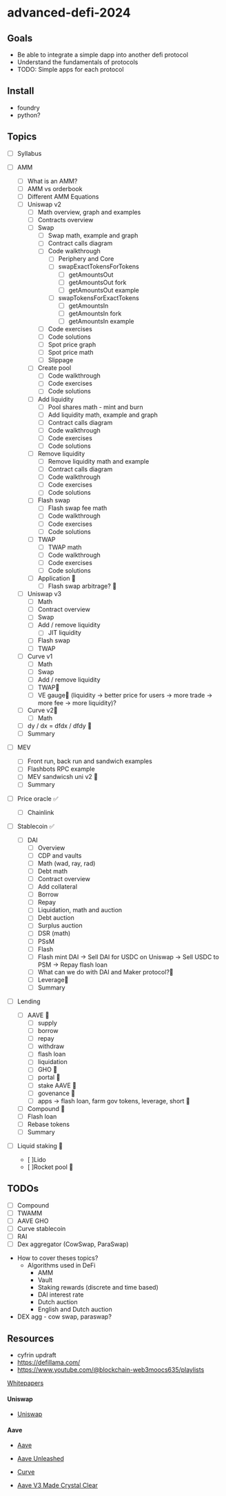 # advanced-defi-2024

## Goals

- Be able to integrate a simple dapp into another defi protocol
- Understand the fundamentals of protocols
- TODO: Simple apps for each protocol

## Install

- foundry
- python?

## Topics

- [ ] Syllabus
- [ ] AMM

  - [ ] What is an AMM?
  - [ ] AMM vs orderbook
  - [ ] Different AMM Equations
  - [ ] Uniswap v2
    - [ ] Math overview, graph and examples
    - [ ] Contracts overview
    - [ ] Swap
      - [ ] Swap math, example and graph
      - [ ] Contract calls diagram
      - [ ] Code walkthrough
        - [ ] Periphery and Core
        - [ ] swapExactTokensForTokens
          - [ ] getAmountsOut
          - [ ] getAmountsOut fork
          - [ ] getAmountsOut example
        - [ ] swapTokensForExactTokens
          - [ ] getAmountsIn
          - [ ] getAmountsIn fork
          - [ ] getAmountsIn example
      - [ ] Code exercises
      - [ ] Code solutions
      - [ ] Spot price graph
      - [ ] Spot price math
      - [ ] Slippage
    - [ ] Create pool
      - [ ] Code walkthrough
      - [ ] Code exercises
      - [ ] Code solutions
    - [ ] Add liquidity
      - [ ] Pool shares math - mint and burn
      - [ ] Add liquidity math, example and graph
      - [ ] Contract calls diagram
      - [ ] Code walkthrough
      - [ ] Code exercises
      - [ ] Code solutions
    - [ ] Remove liquidity
      - [ ] Remove liquidity math and example
      - [ ] Contract calls diagram
      - [ ] Code walkthrough
      - [ ] Code exercises
      - [ ] Code solutions
    - [ ] Flash swap
      - [ ] Flash swap fee math
      - [ ] Code walkthrough
      - [ ] Code exercises
      - [ ] Code solutions
    - [ ] TWAP
      - [ ] TWAP math
      - [ ] Code walkthrough
      - [ ] Code exercises
      - [ ] Code solutions
    - [ ] Application 🤔
      - [ ] Flash swap arbitrage? 🤔
  - [ ] Uniswap v3
    - [ ] Math
    - [ ] Contract overview
    - [ ] Swap
    - [ ] Add / remove liquidity
      - [ ] JIT liquidity
    - [ ] Flash swap
    - [ ] TWAP
  - [ ] Curve v1
    - [ ] Math
    - [ ] Swap
    - [ ] Add / remove liquidity
    - [ ] TWAP🤔
    - [ ] VE gauge🤔 (liquidity -> better price for users -> more trade -> more fee -> more liquidity)?
  - [ ] Curve v2🤔
    - [ ] Math
  - [ ] dy / dx = dfdx / dfdy 🤔
  - [ ] Summary

- [ ] MEV
  - [ ] Front run, back run and sandwich examples
  - [ ] Flashbots RPC example
  - [ ] MEV sandwicsh uni v2 🤔
  - [ ] Summary
- [ ] Price oracle ✅
  - [ ] Chainlink
- [ ] Stablecoin ✅
  - [ ] DAI
    - [ ] Overview
    - [ ] CDP and vaults
    - [ ] Math (wad, ray, rad)
    - [ ] Debt math
    - [ ] Contract overview
    - [ ] Add collateral
    - [ ] Borrow
    - [ ] Repay
    - [ ] Liquidation, math and auction
    - [ ] Debt auction
    - [ ] Surplus auction
    - [ ] DSR (math)
    - [ ] PSsM
    - [ ] Flash
    - [ ] Flash mint DAI -> Sell DAI for USDC on Uniswap -> Sell USDC to PSM -> Repay flash loan
    - [ ] What can we do with DAI and Maker protocol?🤔
    - [ ] Leverage🤔
    - [ ] Summary
- [ ] Lending
  - [ ] AAVE 🚧
    - [ ] supply
    - [ ] borrow
    - [ ] repay
    - [ ] withdraw
    - [ ] flash loan
    - [ ] liquidation
    - [ ] GHO 🤔
    - [ ] portal 🤔
    - [ ] stake AAVE 🤔
    - [ ] govenance 🤔
    - [ ] apps -> flash loan, farm gov tokens, leverage, short 🤔
  - [ ] Compound 🤔
  - [ ] Flash loan
  - [ ] Rebase tokens
  - [ ] Summary
- [ ] Liquid staking 🚧
  - [ ]Lido
  - [ ]Rocket pool 🤔

## TODOs

- [ ] Compound
- [ ] TWAMM
- [ ] AAVE GHO
- [ ] Curve stablecoin
- [ ] RAI
- [ ] Dex aggregator (CowSwap, ParaSwap)

- How to cover theses topics?
  - Algorithms used in DeFi
    - AMM
    - Vault
    - Staking rewards (discrete and time based)
    - DAI interest rate
    - Dutch auction
    - English and Dutch auction
- DEX agg - cow swap, paraswap?

## Resources

- cyfrin updraft
- https://defillama.com/
- https://www.youtube.com/@blockchain-web3moocs635/playlists

[Whitepapers](./whitepapers)

#### Uniswap

- [Uniswap](https://uniswap.org/)

#### Aave

- [Aave](https://aave.com/)
- [Aave Unleashed](https://calnix.gitbook.io/aave-unleashed/)

- [Curve](https://resources.curve.fi/)

- [Aave V3 Made Crystal Clear](https://www.youtube.com/watch?v=UzuZp3Q3xg0)
